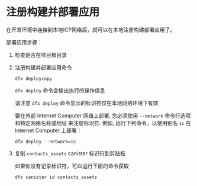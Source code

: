 # 注册构建并部署应用

在开发环境中连接到本地ICP网络后，就可以在本地注册构建部署应用了。

部署应用步骤：

1. 检查是否在项目根目录
2. 注册构建并部署应用命令

   ```text
   dfx deploycopy
   ```

   `dfx deploy` 命令会输出执行的操作信息

   请注意 `dfx deploy` 命令显示的标识符仅在本地网络环境下有效

   要在外部 Internet Computer 网络上部署, 您必须使用 `--network` 命令行选项和特定网络名称或地址 来注册标识符. 例如, 运行下列命令，以使用别名 `ic` 在 Internet Computer 上部署：

   ```text
   dfx deploy --network=ic
   ```

3. 复制 `contacts_assets` canister 标识符到剪贴板

   如果你没有记录标识符，可以运行下面的命令获取

   ```text
   dfx canister id contacts_assets
   ```



